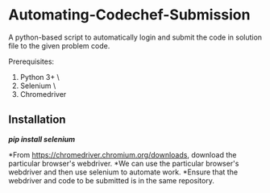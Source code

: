 # Automating-Codechef-Submission

A python-based script to automatically login and submit the code in solution file to the given problem code.

Prerequisites:

1. Python 3+ \
2. Selenium \
3. Chromedriver

## Installation

***pip install selenium***

*From https://chromedriver.chromium.org/downloads, download the particular browser's webdriver.
*We can use the particular browser's webdriver and then use selenium to automate work.
*Ensure that the webdriver and code to be submitted is in the same repository.
